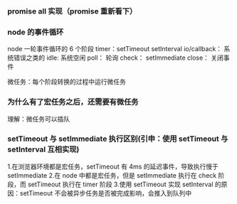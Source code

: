 ### promise all 实现（promise 重新看下）

### node 的事件循环

node 一轮事件循环的 6 个阶段
timer：setTimeout setInterval
io/callback： 系统错误之类的
idle: 系统空闲
poll： 轮询
check： setImmediate
close： 关闭事件

微任务：每个阶段转换的过程中运行微任务

### 为什么有了宏任务之后，还需要有微任务

理解：微任务可以插队

### setTimeout 与 setImmediate 执行区别(引申：使用 setTimeout 与 setInterval 互相实现)

1.在浏览器环境都是宏任务，setTimeout 有 4ms 的延迟事件，导致执行慢于 setImmediate 2.在 node 中都是宏任务，但是 setImmediate 执行在 check 阶段，而 setTimeout 执行在 timer 阶段 3.使用 setTimeout 实现 setInterval 的原因：setTimeout 不会被异步任务是否被完成影响，会推入到队列中
